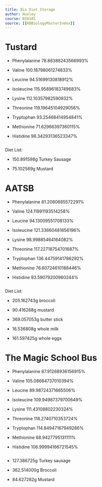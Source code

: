 ```yaml
---
title: Bio Diet Storage 
author: Huxley 
course: BIO101
source: [[KBBiologyMasterIndex]]
---
```



# Tustard 
- Phenylalanine 78.88388243566993%

- Valine 100.18798061274833%

- Leucine 94.51699130818912%

- Isoleucine 115.95896183749683%

- Lysine 112.10357982590932%

- Threonine 119.19645104929056%

- Tryptophan 93.25468414954841%

- Methionine 71.62966397360115%

- Histidine 98.34293136523347%
```
```
 Diet List:
 - 150.891598g Turkey Sausage
 
 - 75.102569g Mustard

# AATSB
- Phenylalanine 81.2080685572291%

- Valine 124.11991193514258%

- Leucine 94.13009551708133%

- Isoleucine 121.33660481656196%

- Lysine 98.99885464164082%

- Threonine 117.22718754701687%

- Tryptophan 136.44759141786292%

- Methionine 76.60724610188446%

- Histidine 93.59079200960244%
```
```
 Diet List:
 
 - 205.162743g broccoli
 
 - 90.416268g mustard
 
 - 369.057053g butter stick
 
 - 16.536808g whole milk
 
 - 161.597425g whole eggs
 


# The Magic School Bus
- Phenylalanine 87.91268936156915%

- Valine 105.08684737010394%

- Leucine 89.98724371665506%

- Isoleucine 109.94987379700649%

- Lysine 111.43108802230324%

- Threonine 118.2740710353724%

- Tryptophan 114.84947167949286%

- Methionine 68.9427795131111%

- Histidine 106.99994166721545%
```
```
 - 127.386725g Turkey sausage

 - 362.514000g Broccoli

 - 84.627282g Mustard